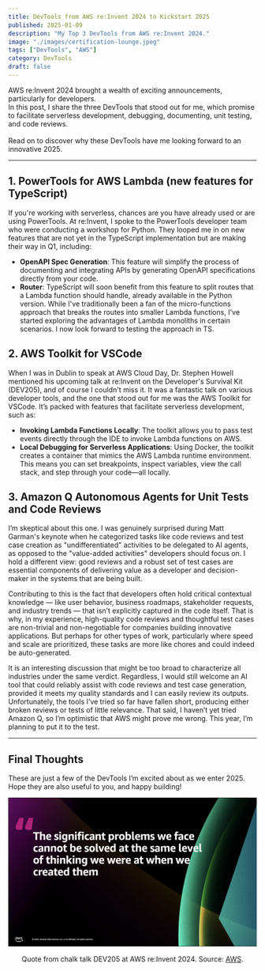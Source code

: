 ```yaml
---
title: DevTools from AWS re:Invent 2024 to Kickstart 2025
published: 2025-01-09
description: "My Top 3 DevTools from AWS re:Invent 2024."
image: "./images/certification-lounge.jpeg"
tags: ["DevTools", "AWS"]
category: DevTools
draft: false
---
```


AWS re\:Invent 2024 brought a wealth of exciting announcements, particularly for developers. <br>In this post, I share the three DevTools that stood out for me, which promise to facilitate serverless development, debugging, documenting, unit testing, and code reviews. <br><br> Read on to discover why these DevTools have me looking forward to an innovative 2025.

---

## 1. PowerTools for AWS Lambda (new features for TypeScript)
 If you're working with serverless, chances are you have already used or are using PowerTools. At re\:Invent, I spoke to the PowerTools developer team who were conducting a workshop for Python. They looped me in on new features that are not yet in the TypeScript implementation but are making their way in Q1, including: 

 - **OpenAPI Spec Generation**: This feature will simplify the process of documenting and integrating APIs by generating OpenAPI specifications directly from your code.
 - **Router**: TypeScript will soon benefit from this feature to split routes that a Lambda function should handle, already available in the Python version. While I've traditionally been a fan of the micro-functions approach that breaks the routes into smaller Lambda functions, I've started exploring the advantages of Lambda monoliths in certain scenarios. I now look forward to testing the approach in TS.

## 2. AWS Toolkit for VSCode
When I was in Dublin to speak at AWS Cloud Day, Dr. Stephen Howell mentioned his upcoming talk at re\:Invent on the Developer's Survival Kit (DEV205), and of course I couldn't miss it. It was a fantastic talk on various developer tools, and the one that stood out for me was the AWS Toolkit for VSCode. It’s packed with features that facilitate serverless development, such as:

- **Invoking Lambda Functions Locally**: The toolkit allows you to pass test events directly through the IDE to invoke Lambda functions on AWS.
- **Local Debugging for Serverless Applications**: Using Docker, the toolkit creates a container that mimics the AWS Lambda runtime environment. This means you can set breakpoints, inspect variables, view the call stack, and step through your code—all locally.

## 3. Amazon Q Autonomous Agents for Unit Tests and Code Reviews
I’m skeptical about this one. I was genuinely surprised during Matt Garman's keynote when he categorized tasks like code reviews and test case creation as "undifferentiated" activities to be delegated to AI agents, as opposed to the "value-added activities" developers should focus on. I hold a different view: good reviews and a robust set of test cases are essential components of delivering value as a developer and decision-maker in the systems that are being built.

Contributing to this is the fact that developers often hold critical contextual knowledge — like user behavior, business roadmaps, stakeholder requests, and industry trends — that isn’t explicitly captured in the code itself. That is why, in my experience, high-quality code reviews and thoughtful test cases are non-trivial and non-negotiable for companies building innovative applications. But perhaps for other types of work, particularly where speed and scale are prioritized, these tasks are more like chores and could indeed be auto-generated.

It is an interesting discussion that might be too broad to characterize all industries under the same verdict. Regardless, I would still welcome an AI tool that could reliably assist with code reviews and test case generation, provided it meets my quality standards and I can easily review its outputs. Unfortunately, the tools I’ve tried so far have fallen short, producing either broken reviews or tests of little relevance. That said, I haven’t yet tried Amazon Q, so I’m optimistic that AWS might prove me wrong. This year, I’m planning to put it to the test.

---

## Final Thoughts

These are just a few of the DevTools I’m excited about as we enter 2025.
<br>
Hope they are also useful to you, and happy building!

![Problem solving](./images/quote.png)
<div style="text-align: center;">
  Quote from chalk talk DEV205 at AWS re:Invent 2024. Source: <a href="https://reinvent.awsevents.com/content/dam/reinvent/2024/slides/dev/DEV205_A-developers-survival-kit-Tools-for-building-beyond-the-AWS-console.pdf">AWS</a>.
</div>
<br>